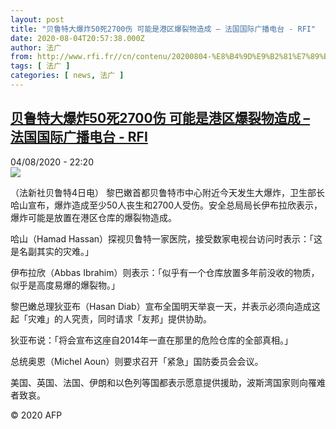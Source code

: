 ```yaml
---
layout: post
title: "贝鲁特大爆炸50死2700伤 可能是港区爆裂物造成 – 法国国际广播电台 - RFI"
date: 2020-08-04T20:57:38.000Z
author: 法广
from: http://www.rfi.fr//cn/contenu/20200804-%E8%B4%9D%E9%B2%81%E7%89%B9%E5%A4%A7%E7%88%86%E7%82%B850%E6%AD%BB2700%E4%BC%A4-%E5%8F%AF%E8%83%BD%E6%98%AF%E6%B8%AF%E5%8C%BA%E7%88%86%E8%A3%82%E7%89%A9%E9%80%A0%E6%88%90
tags: [ 法广 ]
categories: [ news, 法广 ]
---
```

<!--1596574658000-->
[贝鲁特大爆炸50死2700伤 可能是港区爆裂物造成 – 法国国际广播电台 - RFI](http://www.rfi.fr//cn/contenu/20200804-%E8%B4%9D%E9%B2%81%E7%89%B9%E5%A4%A7%E7%88%86%E7%82%B850%E6%AD%BB2700%E4%BC%A4-%E5%8F%AF%E8%83%BD%E6%98%AF%E6%B8%AF%E5%8C%BA%E7%88%86%E8%A3%82%E7%89%A9%E9%80%A0%E6%88%90)
------

<div>
<div>04/08/2020 - 22:20</div><img src="https://s.rfi.fr/media/display/c732bd48-d692-11ea-b999-005056bf87d6/w:310/p:16x9/int0003b.200805042002.jpg"><div class="t-content__body u-clearfix"><div class="m-interstitial"></div><p>（法新社贝鲁特4日电）    黎巴嫩首都贝鲁特市中心附近今天发生大爆炸，卫生部长哈山宣布，爆炸造成至少50人丧生和2700人受伤。安全总局局长伊布拉欣表示，爆炸可能是放置在港区仓库的爆裂物造成。</p><p>    哈山（Hamad Hassan）探视贝鲁特一家医院，接受数家电视台访问时表示：「这是名副其实的灾难。」</p><p>    伊布拉欣（Abbas Ibrahim）则表示：「似乎有一个仓库放置多年前没收的物质，似乎是高度易爆的爆裂物。」</p><p>    黎巴嫩总理狄亚布（Hasan Diab）宣布全国明天举哀一天，并表示必须向造成这起「灾难」的人究责，同时请求「友邦」提供协助。</p><p>    狄亚布说：「将会宣布这座自2014年一直在那里的危险仓库的全部真相。」</p><p>    总统奥恩（Michel Aoun）则要求召开「紧急」国防委员会会议。</p><p>    美国、英国、法国、伊朗和以色列等国都表示愿意提供援助，波斯湾国家则向罹难者致哀。</p><p class="t-copyright">© 2020 AFP</p>        </div>
</div>
